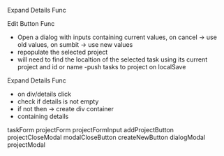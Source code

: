 Expand Details Func

Edit Button Func

- Open a dialog with inputs containing current values, on cancel -> use old values, on sumbit -> use new values
- repopulate the selected project
- will need to find the localtion of the selected task using its current project and id or name
  -push tasks to project on localSave

Expand Details Func

- on div/details click
- check if details is not empty
- if not then -> create div container
- containing details

taskForm
projectForm
projectFormInput
addProjectButton
projectCloseModal
modalCloseButton
createNewButton
dialogModal
projectModal
